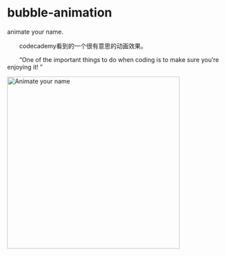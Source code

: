 # bubble-animation
animate your name.

&emsp;&emsp;codecademy看到的一个很有意思的动画效果。

&emsp;&emsp;“One of the important things to do when coding is to make sure you’re enjoying it! ”

<img src="http://s3.amazonaws.com/codecademy-images/email/welcome-series/codecademy-animation-02sec.gif" width="400" height="400" alt="Animate your name"/>
